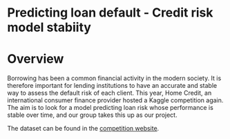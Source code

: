 # Predicting loan default - Credit risk model stabiity

# Overview
Borrowing has been a common financial activity in the modern society. It is therefore important for lending institutions to have an accurate and stable way to assess the default risk of each client. This year, Home Credit, an international consumer finance provider hosted a Kaggle competition again. The aim is to look for a model predicting loan risk whose performance is stable over time, and our group takes this up as our project.

The dataset can be found in the [competition website](https://www.kaggle.com/competitions/home-credit-credit-risk-model-stability).



